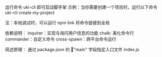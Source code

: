 运行命令 uki-cli 即可启动脚手架
示例：当你需要创建一个项目时，运行以下命令
uki-cli create my-project

注：本地调试时，可以运行 npm link 将命令链接到全局

依赖说明：
inquirer：实现与询问用户信息的功能
chalk: 美化命令行
commander：自定义命令
cross-spawn：跨平台命令运行

简述原理：
通过 package.json 的 "main" 字段指定入口文件 index.js
